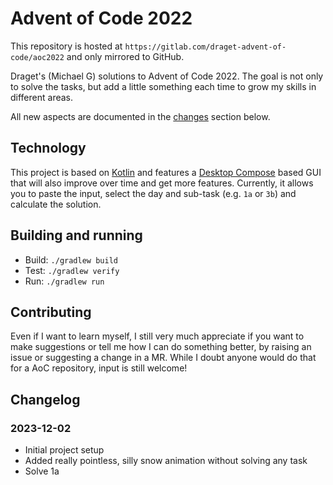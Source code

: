 # Advent of Code 2022

This repository is hosted at `https://gitlab.com/draget-advent-of-code/aoc2022` and only mirrored to GitHub.

Draget's (Michael G) solutions to Advent of Code 2022. The goal is not only to solve the tasks, but add a little something each time to grow my skills in different areas.

All new aspects are documented in the [changes](#changelog) section below.

## Technology

This project is based on [Kotlin](https://kotlinlang.org/) and features a [Desktop Compose](https://www.jetbrains.com/lp/compose-mpp/) based GUI that will also improve over time and get more features. Currently, it allows you to paste the input, select the day and sub-task (e.g. `1a` or `3b`) and calculate the solution.


## Building and running

* Build: `./gradlew build`
* Test: `./gradlew verify`
* Run: `./gradlew run`

## Contributing

Even if I want to learn myself, I still very much appreciate if you want to make suggestions or tell me how I can do something better, by raising an issue or suggesting a change in a MR. While I doubt anyone would do that for a AoC repository, input is still welcome!

## Changelog

### 2023-12-02

* Initial project setup
* Added really pointless, silly snow animation without solving any task
* Solve 1a
